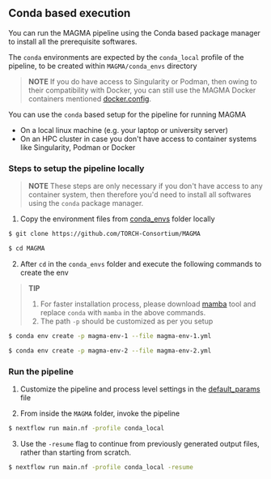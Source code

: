 ## Conda based execution

You can run the MAGMA pipeline using the Conda based package manager to install all the prerequisite softwares.

The `conda` environments are expected by the `conda_local` profile of the pipeline, to be created within `MAGMA/conda_envs` directory

> **NOTE**
> If you do have access to Singularity or Podman, then owing to their compatibility with Docker, you can still use the MAGMA Docker containers mentioned [docker.config](../conf/docker.config).


You can use the `conda` based setup for the pipeline for running MAGMA 
- On a local linux machine (e.g. your laptop or university server)
- On an HPC cluster in case you don't have access to container systems like Singularity, Podman or Docker


### Steps to setup the pipeline locally

> **NOTE**
> These steps are only necessary if you don't have access to any container system, then therefore you'd need to install all softwares using the `conda` package manager.


1. Copy the environment files from [conda_envs](../conda_envs) folder locally

```sh
$ git clone https://github.com/TORCH-Consortium/MAGMA

$ cd MAGMA

```

2. After `cd` in the `conda_envs` folder and execute the following commands to create the env 
 
> **TIP**
> 1. For faster installation process, please download [mamba](https://github.com/mamba-org/mamba) tool and replace `conda` with `mamba` in the above commands.
> 2. The path `-p` should be customized as per you setup


```sh
$ conda env create -p magma-env-1 --file magma-env-1.yml

$ conda env create -p magma-env-2 --file magma-env-2.yml
```


### Run the pipeline

1. Customize the pipeline and process level settings in the [default_params](../default_params.config) file

2. From inside the `MAGMA` folder, invoke the pipeline

```sh
$ nextflow run main.nf -profile conda_local
```
3. Use the `-resume` flag to continue from previously generated output files, rather than starting from scratch.

```sh
$ nextflow run main.nf -profile conda_local -resume
```


